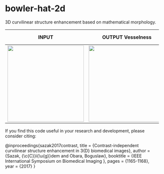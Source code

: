 # bowler-hat-2d
3D curvilinear structure enhancement based on mathematical morphology.

| INPUT | OUTPUT Vesselness |OUTPUT Neuriteness |
| ------------- | ------------- | ------------- |
| <img src="https://user-images.githubusercontent.com/16241900/53633297-21816f80-3c28-11e9-8382-b0343429b09d.png" width="250">  | <img src="https://user-images.githubusercontent.com/16241900/53633209-e2ebb500-3c27-11e9-8066-ab200ea77467.png" width="250"> |  | <img src="https://user-images.githubusercontent.com/16241900/53633209-e2ebb500-3c27-11e9-8066-ab200ea77467.png" width="250"> |

If you find this code useful in your research and development, please consider citing:

@inproceedings{sazak2017contrast,
	title					= {Contrast-independent curvilinear structure enhancement in 3{D} biomedical images},
	author					= {Sazak, {\c{C}}i{\u{g}}dem and Obara, Boguslaw},
	booktitle				= {IEEE  International Symposium on Biomedical Imaging },
	pages					= {1165-1168},
	year					= {2017}
}

 

